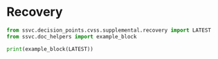 # Recovery

```python exec="true" idprefix=""
from ssvc.decision_points.cvss.supplemental.recovery import LATEST
from ssvc.doc_helpers import example_block

print(example_block(LATEST))
```

